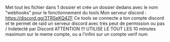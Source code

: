 Met tout les fichier dans 1 dossier et crée un dossier dedans avec le nom "webhooks" pour le fonctionnement du tools
		Mon serveur discord : https://discord.gg/3TRSeKQ4ZF
		Ce tools se connecte a ton compte discord et te permet de raid un serveur discord avec très peut de permission ou pas / Indetecté par Discord
		ATTENTION !!! UTILISE LE TOUT LES 10 minutes maximum sur le meme compte, ou a l'infini sur un compte verif num
